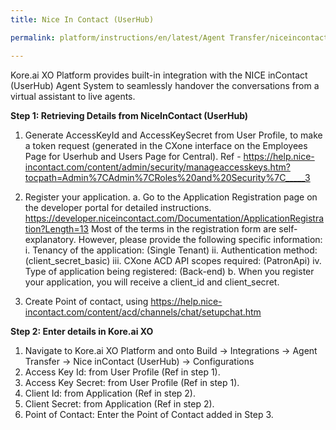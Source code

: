 ```yaml
---
title: Nice In Contact (UserHub)

permalink: platform/instructions/en/latest/Agent Transfer/niceincontactuserhub

---
```

Kore.ai XO Platform provides built-in integration with the NICE inContact (UserHub) Agent System to seamlessly handover the conversations from a virtual assistant to live agents.

<base target="_blank">
<container>

**Step 1: Retrieving Details from NiceInContact (UserHub)**

1. Generate AccessKeyId and AccessKeySecret from User Profile, to make a token request (generated in the CXone interface on the Employees Page for Userhub    and Users Page for Central). 
   Ref - https://help.nice-incontact.com/content/admin/security/manageaccesskeys.htm?tocpath=Admin%7CAdmin%7CRoles%20and%20Security%7C_____3 
  
2. Register your application.
      a.  Go to the Application Registration page on the developer portal for detailed instructions.
          https://developer.niceincontact.com/Documentation/ApplicationRegistration?Length=13 
          Most of the terms in the registration form are self-explanatory. However, please provide the following specific information:
          i.   Tenancy of the application: (Single Tenant)
          ii.  Authentication method: (client_secret_basic)
          iii. CXone ACD API scopes required: (PatronApi)
          iv.  Type of application being registered: (Back-end)
      b.  When you register your application, you will receive a client_id and client_secret.


3. Create Point of contact, using https://help.nice-incontact.com/content/acd/channels/chat/setupchat.htm  
  
</container>

<container>
 
**Step 2: Enter details in Kore.ai XO**
  
1. Navigate to Kore.ai XO Platform and onto Build → Integrations → Agent Transfer → Nice inContact (UserHub) → Configurations
2. Access Key Id: from User Profile (Ref in step 1).
3. Access Key Secret: from User Profile (Ref in step 1).
4. Client Id: from Application (Ref in step 2).
5. Client Secret: from Application (Ref in step 2).
6. Point of Contact: Enter the Point of Contact added in Step 3.

</container>

